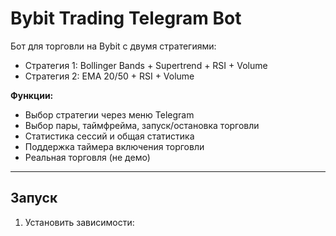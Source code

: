 # Bybit Trading Telegram Bot

Бот для торговли на Bybit с двумя стратегиями:

- Стратегия 1: Bollinger Bands + Supertrend + RSI + Volume
- Стратегия 2: EMA 20/50 + RSI + Volume

**Функции:**
- Выбор стратегии через меню Telegram
- Выбор пары, таймфрейма, запуск/остановка торговли
- Статистика сессий и общая статистика
- Поддержка таймера включения торговли
- Реальная торговля (не демо)

---

## Запуск

1. Установить зависимости:
